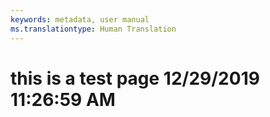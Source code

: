 ```yaml
---
keywords: metadata, user manual
ms.translationtype: Human Translation
---
```

# this is a test page 12/29/2019 11:26:59 AM